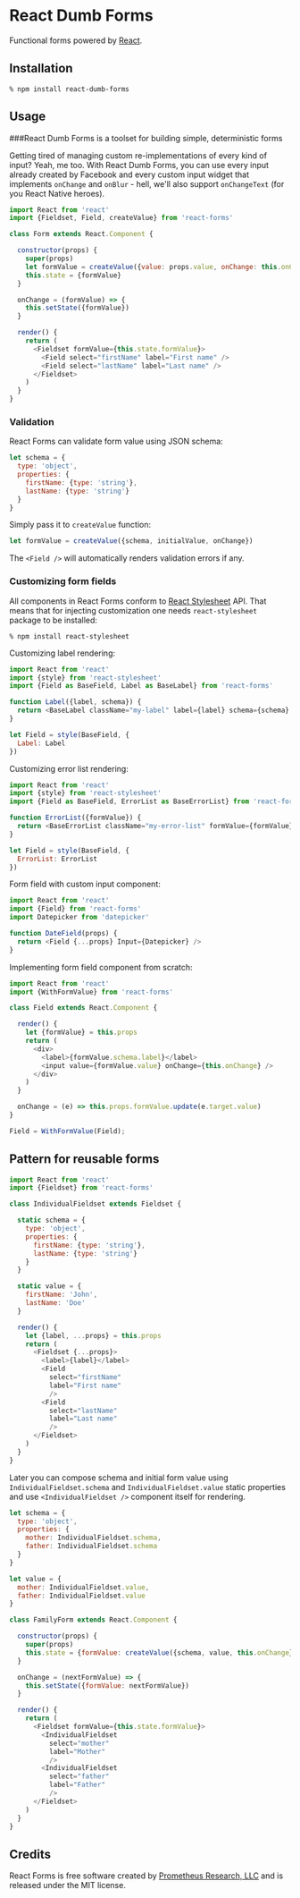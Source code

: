React Dumb Forms
================

Functional forms powered by [React][].

## Installation

    % npm install react-dumb-forms

## Usage

###React Dumb Forms is a toolset for building simple, deterministic forms

Getting tired of managing custom re-implementations of every kind of input? Yeah, me too. With React Dumb Forms, you can use every input already created by Facebook and every custom input widget that implements `onChange` and `onBlur` - hell, we'll also support `onChangeText` (for you React Native heroes).


```js
import React from 'react'
import {Fieldset, Field, createValue} from 'react-forms'

class Form extends React.Component {

  constructor(props) {
    super(props)
    let formValue = createValue({value: props.value, onChange: this.onChange})
    this.state = {formValue}
  }

  onChange = (formValue) => {
    this.setState({formValue})
  }

  render() {
    return (
      <Fieldset formValue={this.state.formValue}>
        <Field select="firstName" label="First name" />
        <Field select="lastName" label="Last name" />
      </Fieldset>
    )
  }
}
```

### Validation

React Forms can validate form value using JSON schema:

```js
let schema = {
  type: 'object',
  properties: {
    firstName: {type: 'string'},
    lastName: {type: 'string'}
  }
}
```

Simply pass it to `createValue` function:

```js
let formValue = createValue({schema, initialValue, onChange})
```

The `<Field />` will automatically renders validation errors if any.

### Customizing form fields

All components in React Forms conform to [React Stylesheet][] API. That means
that for injecting customization one needs `react-stylesheet` package to be
installed:

    % npm install react-stylesheet

Customizing label rendering:

```js
import React from 'react'
import {style} from 'react-stylesheet'
import {Field as BaseField, Label as BaseLabel} from 'react-forms'

function Label({label, schema}) {
  return <BaseLabel className="my-label" label={label} schema={schema} />
}

let Field = style(BaseField, {
  Label: Label
})
```

Customizing error list rendering:

```js
import React from 'react'
import {style} from 'react-stylesheet'
import {Field as BaseField, ErrorList as BaseErrorList} from 'react-forms'

function ErrorList({formValue}) {
  return <BaseErrorList className="my-error-list" formValue={formValue} />
}

let Field = style(BaseField, {
  ErrorList: ErrorList
})
```

Form field with custom input component:

```js
import React from 'react'
import {Field} from 'react-forms'
import Datepicker from 'datepicker'

function DateField(props) {
  return <Field {...props} Input={Datepicker} />
}
```

Implementing form field component from scratch:

```js
import React from 'react'
import {WithFormValue} from 'react-forms'

class Field extends React.Component {

  render() {
    let {formValue} = this.props
    return (
      <div>
        <label>{formValue.schema.label}</label>
        <input value={formValue.value} onChange={this.onChange} />
      </div>
    )
  }

  onChange = (e) => this.props.formValue.update(e.target.value)
}

Field = WithFormValue(Field);
```

## Pattern for reusable forms

```js
import React from 'react'
import {Fieldset} from 'react-forms'

class IndividualFieldset extends Fieldset {

  static schema = {
    type: 'object',
    properties: {
      firstName: {type: 'string'},
      lastName: {type: 'string'}
    }
  }

  static value = {
    firstName: 'John',
    lastName: 'Doe'
  }

  render() {
    let {label, ...props} = this.props
    return (
      <Fieldset {...props}>
        <label>{label}</label>
        <Field
          select="firstName"
          label="First name"
          />
        <Field
          select="lastName"
          label="Last name"
          />
      </Fieldset>
    )
  }
}
```

Later you can compose schema and initial form value using `IndividualFieldset.schema`
and `IndividualFieldset.value` static properties and use `<IndividualFieldset />` component
itself for rendering.

```js
let schema = {
  type: 'object',
  properties: {
    mother: IndividualFieldset.schema,
    father: IndividualFieldset.schema
  }
}

let value = {
  mother: IndividualFieldset.value,
  father: IndividualFieldset.value
}

class FamilyForm extends React.Component {

  constructor(props) {
    super(props)
    this.state = {formValue: createValue({schema, value, this.onChange})}
  }

  onChange = (nextFormValue) => {
    this.setState({formValue: nextFormValue})
  }

  render() {
    return (
      <Fieldset formValue={this.state.formValue}>
        <IndividualFieldset
          select="mother"
          label="Mother"
          />
        <IndividualFieldset
          select="father"
          label="Father"
          />
      </Fieldset>
    )
  }
}
```

## Credits

React Forms is free software created by [Prometheus Research, LLC][] and is
released under the MIT license.

[React]: http://facebook.github.io/react/
[React Stylesheet]: https://github.com/prometheusresearch/react-stylesheet
[Prometheus Research, LLC]: http://prometheusresearch.com

